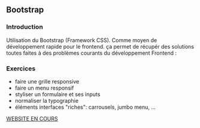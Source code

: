 ## Bootstrap
### Introduction


Utilisation du Bootstrap (Framework CSS). Comme moyen de développement rapide pour le frontend. ça permet de récupér des solutions toutes faites à des problèmes courants du développement Frontend :

### Exercices

* faire une grille responsive
* faire un menu responsif
* styliser un formulaire et ses inputs
* normaliser la typographie
* éléments interfaces "riches": carrousels, jumbo menu, ... 

[WEBSITE EN COURS](https://meilyn.github.io/bootstrap-training/index.html)